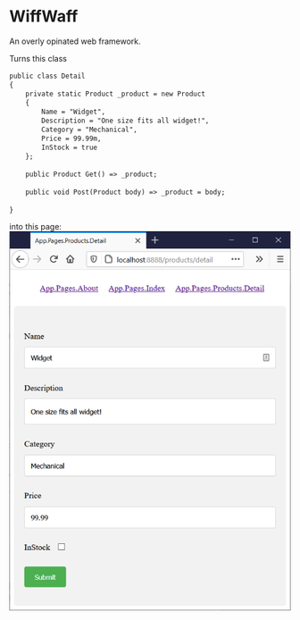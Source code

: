 # WiffWaff

An overly opinated web framework.

Turns this class

    public class Detail
    {
        private static Product _product = new Product
        {
            Name = "Widget",
            Description = "One size fits all widget!",
            Category = "Mechanical",
            Price = 99.99m,
            InStock = true
        };

        public Product Get() => _product;

        public void Post(Product body) => _product = body;

    }

into this page:
<img src="https://raw.githubusercontent.com/mutuware/WiffWaff/master/docs/Product-Detail.png">
